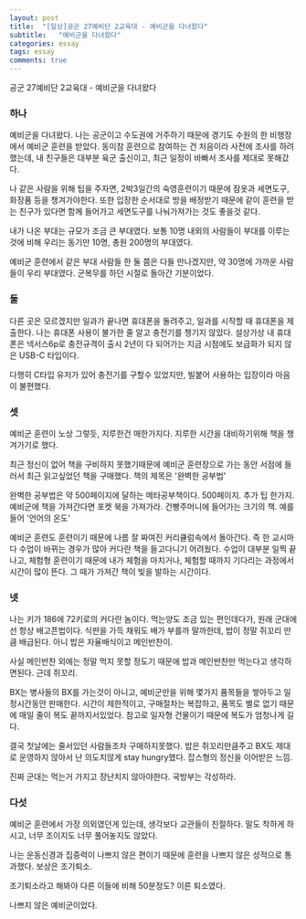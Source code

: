 ```yaml
---
layout: post
title:  "[일상]공군 27예비단 2교육대 - 예비군을 다녀왔다"
subtitle:   "예비군을 다녀왔다"
categories: essay
tags: essay
comments: true
---
```


공군 27예비단 2교육대 - 예비군을 다녀왔다

### 하나

예비군을 다녀왔다. 나는 공군이고 수도권에 거주하기 때문에 경기도 수원의 한 비행장에서 예비군 훈련을 받았다. 동미참 훈련으로 참여하는 건 처음이라 사전에 조사를 하려했는데, 내 친구들은 대부분 육군 출신이고, 최근 일정이 바빠서 조사를 제대로 못해갔다.

나 같은 사람을 위해 팁을 주자면, 2박3일간의 숙영훈련이기 때문에 잠옷과 세면도구, 화장품 등을 챙겨가야한다. 또한 입장한 순서대로 방을 배정받기 때문에 같이 훈련을 받는 친구가 있다면 함께 들어가고 세면도구를 나눠가져가는 것도 좋을것 같다.

내가 나온 부대는 규모가 조금 큰 부대였다. 보통 10명 내외의 사람들이 부대를 이루는 것에 비해 우리는 동기만 10명, 총원 200명의 부대였다.

예비군 훈련에서 같은 부대 사람들 한 둘 쯤은 다들 만나겠지만, 약 30명에 가까운 사람들이 우리 부대였다. 군복무를 하던 시절로 돌아간 기분이었다.

### 둘

다른 곳은 모르겠지만 일과가 끝나면 휴대폰을 돌려주고, 일과를 시작할 때 휴대폰을 제출한다. 나는 휴대폰 사용이 불가한 줄 알고 충전기를 챙기지 않았다. 설상가상 내 휴대폰은 넥서스6p로 충전규격이 출시 2년이 다 되어가는 지금 시점에도 보급화가 되지 않은 USB-C 타입이다.

다행히 C타입 유저가 있어 충전기를 구할수 있었지만, 빌붙어 사용하는 입장이라 마음이 불편했다.

### 셋

예비군 훈련이 노상 그렇듯, 지루한건 매한가지다. 지루한 시간을 대비하기위해 책을 챙겨가기로 했다.

최근 정신이 없어 책을 구비하지 못했기때문에 예비군 훈련장으로 가는 동안 서점에 들러서 최근 읽고싶었던 책을 구매했다. 책의 제목은 '완벽한 공부법'

완벽한 공부법은 약 500페이지에 달하는 메타공부책이다. 500페이지. 추가 팁 한가지. 예비군에 책을 가져간다면 포켓 북을 가져가라. 건빵주머니에 들어가는 크기의 책. 예를 들어 '언어의 온도'

예비군 훈련도 훈련이기 때문에 나름 잘 짜여진 커리큘럼속에서 돌아간다. 즉 한 교시마다 수업이 바뀌는 경우가 많아 커다란 책을 들고다니기 어려웠다. 수업이 대부분 일찍 끝나고, 체험형 훈련이기 때문에 내가 체험을 마치거나, 체험할 때까지 기다리는 과정에서 시간이 많이 뜬다. 그 때가 가져간 책이 빛을 발하는 시간이다.

<script async src="//pagead2.googlesyndication.com/pagead/js/adsbygoogle.js"></script>
<ins class="adsbygoogle"
     style="display:block; text-align:center;"
     data-ad-format="fluid"
     data-ad-layout="in-article"
     data-ad-client="ca-pub-3014668630648493"
     data-ad-slot="3873336698"></ins>
<script>
     (adsbygoogle = window.adsbygoogle || []).push({});
</script>

### 넷

나는 키가 186에 72키로의 커다란 놈이다. 먹는양도 조금 있는 편인데다가, 원래 군대에선 항상 배고픈법이다. 식판을 가득 채워도 배가 부를까 말까한데, 밥이 정말 쥐꼬리 만큼 배급된다. 아니 밥은 자율배식이고 메인반찬이.

사실 메인반찬 외에는 정말 먹지 못할 정도기 때문에 밥과 메인반찬만 먹는다고 생각하면된다. 근데 쥐꼬리.

BX는 병사들의 BX를 가는것이 아니고, 예비군만을 위해 몇가지 품목들을 쌓아두고 일정시간동안 판매한다. 시간이 제한적이고, 구매절차는 복잡하고, 품목도 별로 없기 때문에 매일 줄이 복도 끝까지서있었다. 참고로 일자형 건물이기 때문에 복도가 엄청나게 길다.

결국 첫날에는 줄서있던 사람들조차 구매하지못했다. 밥은 쥐꼬리만큼주고 BX도 제대로 운영하지 않아서 난 의도치않게 stay hungry했다. 잡스형의 정신을 이어받은 느낌.

진짜 군대는 먹는거 가지고 장난치지 않아야한다. 국방부는 각성하라.

### 다섯

예비군 훈련에서 가장 의외였던게 있는데, 생각보다 교관들이 친절하다. 말도 착하게 하시고, 너무 조이지도 너무 풀어놓지도 않았다.

나는 운동신경과 집중력이 나쁘지 않은 편이기 때문에 훈련을 나쁘지 않은 성적으로 통과했다. 보상은 조기퇴소.

조기퇴소라고 해봐야 다른 이들에 비해 50분정도? 이른 퇴소였다.

나쁘지 않은 예비군이었다.
